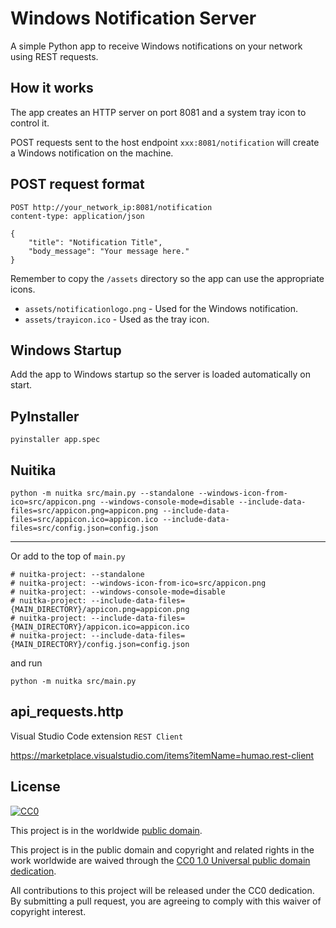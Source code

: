 # Windows Notification Server

A simple Python app to receive Windows notifications on your network using REST requests.

## How it works

The app creates an HTTP server on port 8081 and a system tray icon to control it.

POST requests sent to the host endpoint `xxx:8081/notification` will create a Windows notification on the machine.

## POST request format
```
POST http://your_network_ip:8081/notification
content-type: application/json

{
    "title": "Notification Title",
    "body_message": "Your message here."
}
```

Remember to copy the `/assets` directory so the app can use the appropriate icons.

- `assets/notificationlogo.png` -  Used for the Windows notification.
- `assets/trayicon.ico` - Used as the tray icon.

## Windows Startup

Add the app to Windows startup so the server is loaded automatically on start.


## PyInstaller
```
pyinstaller app.spec
```
## Nuitika

```
python -m nuitka src/main.py --standalone --windows-icon-from-ico=src/appicon.png --windows-console-mode=disable --include-data-files=src/appicon.png=appicon.png --include-data-files=src/appicon.ico=appicon.ico --include-data-files=src/config.json=config.json
```

---

Or add to the top of `main.py`
``` 
# nuitka-project: --standalone
# nuitka-project: --windows-icon-from-ico=src/appicon.png
# nuitka-project: --windows-console-mode=disable
# nuitka-project: --include-data-files={MAIN_DIRECTORY}/appicon.png=appicon.png
# nuitka-project: --include-data-files={MAIN_DIRECTORY}/appicon.ico=appicon.ico
# nuitka-project: --include-data-files={MAIN_DIRECTORY}/config.json=config.json
```
and run
```
python -m nuitka src/main.py
```

## api_requests.http
Visual Studio Code extension `REST Client`

https://marketplace.visualstudio.com/items?itemName=humao.rest-client


## License ##

[![CC0](https://licensebuttons.net/p/zero/1.0/88x31.png)](https://creativecommons.org/publicdomain/zero/1.0/)

This project is in the worldwide [public domain](LICENSE).

This project is in the public domain and copyright and related rights in the work worldwide are waived through the [CC0 1.0 Universal public domain dedication](https://creativecommons.org/publicdomain/zero/1.0/).

All contributions to this project will be released under the CC0 dedication. By submitting a pull request, you are agreeing to comply with this waiver of copyright interest.